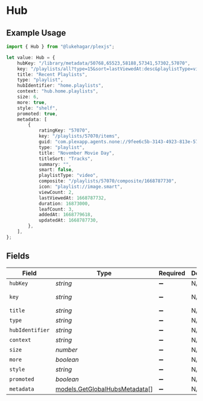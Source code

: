 # Hub

## Example Usage

```typescript
import { Hub } from "@lukehagar/plexjs";

let value: Hub = {
    hubKey: "/library/metadata/50768,65523,58188,57341,57302,57070",
    key: "/playlists/all?type=15&sort=lastViewedAt:desc&playlistType=video,audio",
    title: "Recent Playlists",
    type: "playlist",
    hubIdentifier: "home.playlists",
    context: "hub.home.playlists",
    size: 6,
    more: true,
    style: "shelf",
    promoted: true,
    metadata: [
        {
            ratingKey: "57070",
            key: "/playlists/57070/items",
            guid: "com.plexapp.agents.none://9fee6c5b-3143-4923-813e-57bd0190056c",
            type: "playlist",
            title: "November Movie Day",
            titleSort: "Tracks",
            summary: "",
            smart: false,
            playlistType: "video",
            composite: "/playlists/57070/composite/1668787730",
            icon: "playlist://image.smart",
            viewCount: 2,
            lastViewedAt: 1668787732,
            duration: 16873000,
            leafCount: 3,
            addedAt: 1668779618,
            updatedAt: 1668787730,
        },
    ],
};
```

## Fields

| Field                                                                  | Type                                                                   | Required                                                               | Description                                                            | Example                                                                |
| ---------------------------------------------------------------------- | ---------------------------------------------------------------------- | ---------------------------------------------------------------------- | ---------------------------------------------------------------------- | ---------------------------------------------------------------------- |
| `hubKey`                                                               | *string*                                                               | :heavy_minus_sign:                                                     | N/A                                                                    | /library/metadata/50768,65523,58188,57341,57302,57070                  |
| `key`                                                                  | *string*                                                               | :heavy_minus_sign:                                                     | N/A                                                                    | /playlists/all?type=15&sort=lastViewedAt:desc&playlistType=video,audio |
| `title`                                                                | *string*                                                               | :heavy_minus_sign:                                                     | N/A                                                                    | Recent Playlists                                                       |
| `type`                                                                 | *string*                                                               | :heavy_minus_sign:                                                     | N/A                                                                    | playlist                                                               |
| `hubIdentifier`                                                        | *string*                                                               | :heavy_minus_sign:                                                     | N/A                                                                    | home.playlists                                                         |
| `context`                                                              | *string*                                                               | :heavy_minus_sign:                                                     | N/A                                                                    | hub.home.playlists                                                     |
| `size`                                                                 | *number*                                                               | :heavy_minus_sign:                                                     | N/A                                                                    | 6                                                                      |
| `more`                                                                 | *boolean*                                                              | :heavy_minus_sign:                                                     | N/A                                                                    | true                                                                   |
| `style`                                                                | *string*                                                               | :heavy_minus_sign:                                                     | N/A                                                                    | shelf                                                                  |
| `promoted`                                                             | *boolean*                                                              | :heavy_minus_sign:                                                     | N/A                                                                    | true                                                                   |
| `metadata`                                                             | [models.GetGlobalHubsMetadata](../models/getglobalhubsmetadata.md)[]   | :heavy_minus_sign:                                                     | N/A                                                                    |                                                                        |